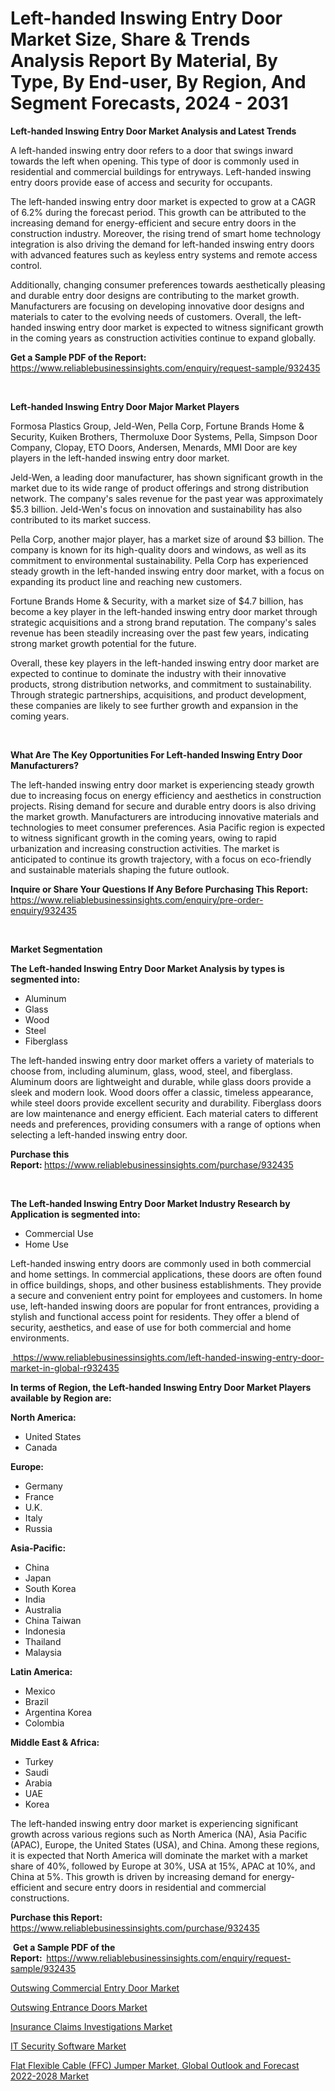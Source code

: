 <p><h1>Left-handed Inswing Entry Door Market Size, Share & Trends Analysis Report By Material, By Type, By End-user, By Region, And Segment Forecasts, 2024 - 2031</h1></p><p><strong>Left-handed Inswing Entry Door Market Analysis and Latest Trends</strong></p>
<p><p>A left-handed inswing entry door refers to a door that swings inward towards the left when opening. This type of door is commonly used in residential and commercial buildings for entryways. Left-handed inswing entry doors provide ease of access and security for occupants.</p><p>The left-handed inswing entry door market is expected to grow at a CAGR of 6.2% during the forecast period. This growth can be attributed to the increasing demand for energy-efficient and secure entry doors in the construction industry. Moreover, the rising trend of smart home technology integration is also driving the demand for left-handed inswing entry doors with advanced features such as keyless entry systems and remote access control.</p><p>Additionally, changing consumer preferences towards aesthetically pleasing and durable entry door designs are contributing to the market growth. Manufacturers are focusing on developing innovative door designs and materials to cater to the evolving needs of customers. Overall, the left-handed inswing entry door market is expected to witness significant growth in the coming years as construction activities continue to expand globally.</p></p>
<p><strong>Get a Sample PDF of the Report:&nbsp;</strong> <a href="https://www.reliablebusinessinsights.com/enquiry/request-sample/932435">https://www.reliablebusinessinsights.com/enquiry/request-sample/932435</a></p>
<p>&nbsp;</p>
<p><strong>Left-handed Inswing Entry Door Major Market Players</strong></p>
<p><p>Formosa Plastics Group, Jeld-Wen, Pella Corp, Fortune Brands Home & Security, Kuiken Brothers, Thermoluxe Door Systems, Pella, Simpson Door Company, Clopay, ETO Doors, Andersen, Menards, MMI Door are key players in the left-handed inswing entry door market. </p><p>Jeld-Wen, a leading door manufacturer, has shown significant growth in the market due to its wide range of product offerings and strong distribution network. The company's sales revenue for the past year was approximately $5.3 billion. Jeld-Wen's focus on innovation and sustainability has also contributed to its market success.</p><p>Pella Corp, another major player, has a market size of around $3 billion. The company is known for its high-quality doors and windows, as well as its commitment to environmental sustainability. Pella Corp has experienced steady growth in the left-handed inswing entry door market, with a focus on expanding its product line and reaching new customers.</p><p>Fortune Brands Home & Security, with a market size of $4.7 billion, has become a key player in the left-handed inswing entry door market through strategic acquisitions and a strong brand reputation. The company's sales revenue has been steadily increasing over the past few years, indicating strong market growth potential for the future.</p><p>Overall, these key players in the left-handed inswing entry door market are expected to continue to dominate the industry with their innovative products, strong distribution networks, and commitment to sustainability. Through strategic partnerships, acquisitions, and product development, these companies are likely to see further growth and expansion in the coming years.</p></p>
<p>&nbsp;</p>
<p><strong>What Are The Key Opportunities For Left-handed Inswing Entry Door Manufacturers?</strong></p>
<p><p>The left-handed inswing entry door market is experiencing steady growth due to increasing focus on energy efficiency and aesthetics in construction projects. Rising demand for secure and durable entry doors is also driving the market growth. Manufacturers are introducing innovative materials and technologies to meet consumer preferences. Asia Pacific region is expected to witness significant growth in the coming years, owing to rapid urbanization and increasing construction activities. The market is anticipated to continue its growth trajectory, with a focus on eco-friendly and sustainable materials shaping the future outlook.</p></p>
<p><strong>Inquire or Share Your Questions If Any Before Purchasing This Report:</strong> <a href="https://www.reliablebusinessinsights.com/enquiry/pre-order-enquiry/932435">https://www.reliablebusinessinsights.com/enquiry/pre-order-enquiry/932435</a></p>
<p>&nbsp;</p>
<p><strong>Market Segmentation</strong></p>
<p><strong>The Left-handed Inswing Entry Door Market Analysis by types is segmented into:</strong></p>
<p><ul><li>Aluminum</li><li>Glass</li><li>Wood</li><li>Steel</li><li>Fiberglass</li></ul></p>
<p><p>The left-handed inswing entry door market offers a variety of materials to choose from, including aluminum, glass, wood, steel, and fiberglass. Aluminum doors are lightweight and durable, while glass doors provide a sleek and modern look. Wood doors offer a classic, timeless appearance, while steel doors provide excellent security and durability. Fiberglass doors are low maintenance and energy efficient. Each material caters to different needs and preferences, providing consumers with a range of options when selecting a left-handed inswing entry door.</p></p>
<p><strong>Purchase this Report:&nbsp;</strong><a href="https://www.reliablebusinessinsights.com/purchase/932435">https://www.reliablebusinessinsights.com/purchase/932435</a></p>
<p>&nbsp;</p>
<p><strong>The Left-handed Inswing Entry Door Market Industry Research by Application is segmented into:</strong></p>
<p><ul><li>Commercial Use</li><li>Home Use</li></ul></p>
<p><p>Left-handed inswing entry doors are commonly used in both commercial and home settings. In commercial applications, these doors are often found in office buildings, shops, and other business establishments. They provide a secure and convenient entry point for employees and customers. In home use, left-handed inswing doors are popular for front entrances, providing a stylish and functional access point for residents. They offer a blend of security, aesthetics, and ease of use for both commercial and home environments.</p></p>
<p><a href="https://www.reliablebusinessinsights.com/left-handed-inswing-entry-door-market-in-global-r932435">&nbsp;https://www.reliablebusinessinsights.com/left-handed-inswing-entry-door-market-in-global-r932435</a></p>
<p><strong>In terms of Region, the Left-handed Inswing Entry Door Market Players available by Region are:</strong></p>
<p>
    <p> <strong> North America: </strong>
        <ul>
            <li>United States</li>
            <li>Canada</li>
        </ul>
        </p> 
    <p> <strong> Europe: </strong>
        <ul>
            <li>Germany</li>
            <li>France</li>
            <li>U.K.</li>
            <li>Italy</li>
            <li>Russia</li>
        </ul>
        </p> 
    <p> <strong> Asia-Pacific: </strong>
        <ul>
            <li>China</li>
            <li>Japan</li>
            <li>South Korea</li>
            <li>India</li>
            <li>Australia</li>
            <li>China Taiwan</li>
            <li>Indonesia</li>
            <li>Thailand</li>
            <li>Malaysia</li>
        </ul>
        </p> 
    <p> <strong> Latin America: </strong>
        <ul>
            <li>Mexico</li>
            <li>Brazil</li>
            <li>Argentina Korea</li>
            <li>Colombia</li>
        </ul>
        </p> 
    <p> <strong> Middle East & Africa: </strong>
        <ul>
            <li>Turkey</li>
            <li>Saudi</li>
            <li>Arabia</li>
            <li>UAE</li>
            <li>Korea</li>
        </ul>
    </p>
    </p>
<p><p>The left-handed inswing entry door market is experiencing significant growth across various regions such as North America (NA), Asia Pacific (APAC), Europe, the United States (USA), and China. Among these regions, it is expected that North America will dominate the market with a market share of 40%, followed by Europe at 30%, USA at 15%, APAC at 10%, and China at 5%. This growth is driven by increasing demand for energy-efficient and secure entry doors in residential and commercial constructions.</p></p>
<p><strong>Purchase this Report: </strong><a href="https://www.reliablebusinessinsights.com/purchase/932435">https://www.reliablebusinessinsights.com/purchase/932435</a></p>
<p>&nbsp;<strong>Get a Sample PDF of the Report:&nbsp;&nbsp;</strong><a href="https://www.reliablebusinessinsights.com/enquiry/request-sample/932435">https://www.reliablebusinessinsights.com/enquiry/request-sample/932435</a></p>
<p><strong></strong></p>
<p><p><a href="https://github.com/juniordelafrance/Market-Research-Report-List-4/blob/main/outswing-commercial-entry-door-market.md">Outswing Commercial Entry Door Market</a></p><p><a href="https://github.com/kaiserrayhan25/Market-Research-Report-List-2/blob/main/outswing-entrance-doors-market.md">Outswing Entrance Doors Market</a></p><p><a href="https://medium.com/@raap8632472024/global-insurance-claims-investigations-market-analysis-trends-forecasts-and-growth-opportunities-98cbca4cb525">Insurance Claims Investigations Market</a></p><p><a href="https://medium.com/@sagorhossaincs33_80453/it-security-software-industry-sector-new-technologies-and-market-impact-forecasted-for-period-from-522a58e5c229">IT Security Software Market</a></p><p><a href="https://issuu.com/reportprime-2/docs/flat-flexible-cable-ffc-jumper-mark_237314aaccf478">Flat Flexible Cable (FFC) Jumper Market, Global Outlook and Forecast 2022-2028 Market</a></p></p>